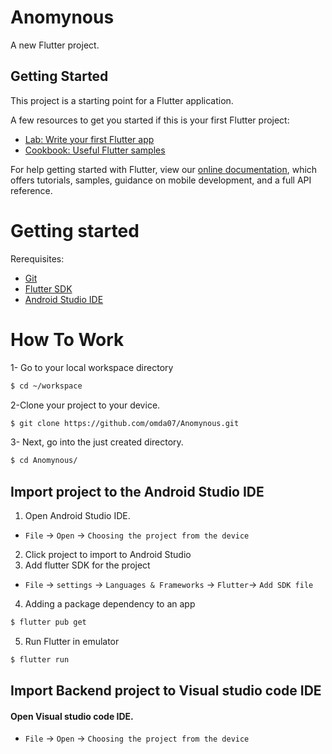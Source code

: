# Anomynous

A new Flutter project.

## Getting Started

This project is a starting point for a Flutter application.

A few resources to get you started if this is your first Flutter project:

- [Lab: Write your first Flutter app](https://flutter.dev/docs/get-started/codelab)
- [Cookbook: Useful Flutter samples](https://flutter.dev/docs/cookbook)

For help getting started with Flutter, view our
[online documentation](https://flutter.dev/docs), which offers tutorials,
samples, guidance on mobile development, and a full API reference.

# Getting started
Rerequisites:
- [Git]() 
- [Flutter SDK ](https://docs.flutter.dev/get-started/install)
- [Android Studio IDE](https://developer.android.com/studio?gclid=EAIaIQobChMIkfj3ttT89QIVh9V3Ch2IdgxkEAAYASAAEgI_7_D_BwE&gclsrc=aw.ds)

# How To Work 
1- Go to your local workspace directory 
```sh
$ cd ~/workspace
```
2-Clone your project to your device.
```sh
$ git clone https://github.com/omda07/Anomynous.git
```
3- Next, go into the just created directory.
```sh
$ cd Anomynous/
```
## Import project to the Android Studio IDE
1. Open Android Studio IDE.
- `File` → `Open` → `Choosing the project from the device` 
2. Click project to import to Android Studio
3. Add flutter SDK for the project 
 - `File` → `settings` → `Languages & Frameworks` → `Flutter`→ `Add SDK file`  
4. Adding a package dependency to an app
 ```sh
$ flutter pub get  
```
5. Run Flutter in  emulator
```sh
$ flutter run
```
## Import Backend project to Visual studio code IDE
#### Open Visual studio code IDE.
- `File` → `Open` → `Choosing the project from the device` 
